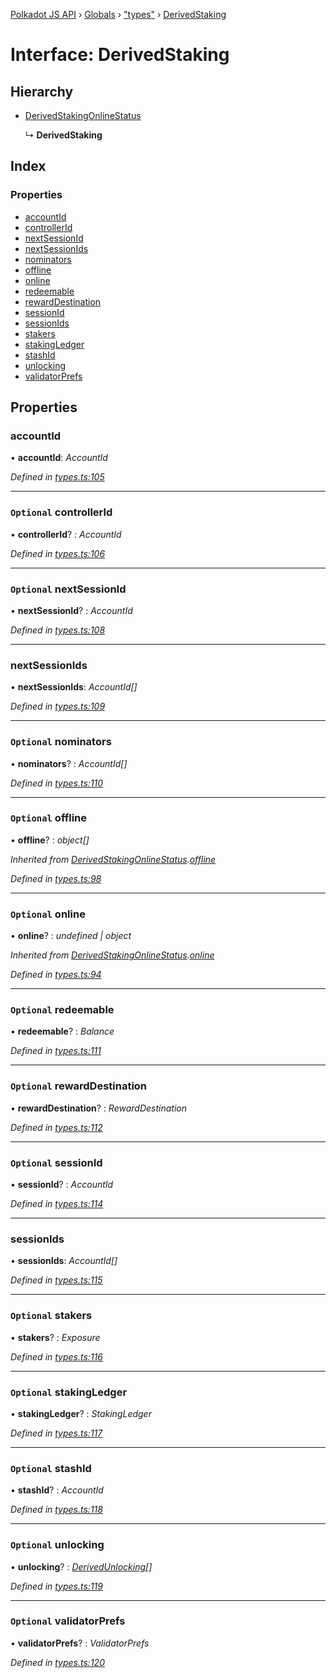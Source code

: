 [Polkadot JS API](../README.md) › [Globals](../globals.md) › ["types"](../modules/_types_.md) › [DerivedStaking](_types_.derivedstaking.md)

# Interface: DerivedStaking

## Hierarchy

* [DerivedStakingOnlineStatus](_types_.derivedstakingonlinestatus.md)

  ↳ **DerivedStaking**

## Index

### Properties

* [accountId](_types_.derivedstaking.md#accountid)
* [controllerId](_types_.derivedstaking.md#optional-controllerid)
* [nextSessionId](_types_.derivedstaking.md#optional-nextsessionid)
* [nextSessionIds](_types_.derivedstaking.md#nextsessionids)
* [nominators](_types_.derivedstaking.md#optional-nominators)
* [offline](_types_.derivedstaking.md#optional-offline)
* [online](_types_.derivedstaking.md#optional-online)
* [redeemable](_types_.derivedstaking.md#optional-redeemable)
* [rewardDestination](_types_.derivedstaking.md#optional-rewarddestination)
* [sessionId](_types_.derivedstaking.md#optional-sessionid)
* [sessionIds](_types_.derivedstaking.md#sessionids)
* [stakers](_types_.derivedstaking.md#optional-stakers)
* [stakingLedger](_types_.derivedstaking.md#optional-stakingledger)
* [stashId](_types_.derivedstaking.md#optional-stashid)
* [unlocking](_types_.derivedstaking.md#optional-unlocking)
* [validatorPrefs](_types_.derivedstaking.md#optional-validatorprefs)

## Properties

###  accountId

• **accountId**: *AccountId*

*Defined in [types.ts:105](https://github.com/polkadot-js/api/blob/a53c924248/packages/api-derive/src/types.ts#L105)*

___

### `Optional` controllerId

• **controllerId**? : *AccountId*

*Defined in [types.ts:106](https://github.com/polkadot-js/api/blob/a53c924248/packages/api-derive/src/types.ts#L106)*

___

### `Optional` nextSessionId

• **nextSessionId**? : *AccountId*

*Defined in [types.ts:108](https://github.com/polkadot-js/api/blob/a53c924248/packages/api-derive/src/types.ts#L108)*

___

###  nextSessionIds

• **nextSessionIds**: *AccountId[]*

*Defined in [types.ts:109](https://github.com/polkadot-js/api/blob/a53c924248/packages/api-derive/src/types.ts#L109)*

___

### `Optional` nominators

• **nominators**? : *AccountId[]*

*Defined in [types.ts:110](https://github.com/polkadot-js/api/blob/a53c924248/packages/api-derive/src/types.ts#L110)*

___

### `Optional` offline

• **offline**? : *object[]*

*Inherited from [DerivedStakingOnlineStatus](_types_.derivedstakingonlinestatus.md).[offline](_types_.derivedstakingonlinestatus.md#optional-offline)*

*Defined in [types.ts:98](https://github.com/polkadot-js/api/blob/a53c924248/packages/api-derive/src/types.ts#L98)*

___

### `Optional` online

• **online**? : *undefined | object*

*Inherited from [DerivedStakingOnlineStatus](_types_.derivedstakingonlinestatus.md).[online](_types_.derivedstakingonlinestatus.md#optional-online)*

*Defined in [types.ts:94](https://github.com/polkadot-js/api/blob/a53c924248/packages/api-derive/src/types.ts#L94)*

___

### `Optional` redeemable

• **redeemable**? : *Balance*

*Defined in [types.ts:111](https://github.com/polkadot-js/api/blob/a53c924248/packages/api-derive/src/types.ts#L111)*

___

### `Optional` rewardDestination

• **rewardDestination**? : *RewardDestination*

*Defined in [types.ts:112](https://github.com/polkadot-js/api/blob/a53c924248/packages/api-derive/src/types.ts#L112)*

___

### `Optional` sessionId

• **sessionId**? : *AccountId*

*Defined in [types.ts:114](https://github.com/polkadot-js/api/blob/a53c924248/packages/api-derive/src/types.ts#L114)*

___

###  sessionIds

• **sessionIds**: *AccountId[]*

*Defined in [types.ts:115](https://github.com/polkadot-js/api/blob/a53c924248/packages/api-derive/src/types.ts#L115)*

___

### `Optional` stakers

• **stakers**? : *Exposure*

*Defined in [types.ts:116](https://github.com/polkadot-js/api/blob/a53c924248/packages/api-derive/src/types.ts#L116)*

___

### `Optional` stakingLedger

• **stakingLedger**? : *StakingLedger*

*Defined in [types.ts:117](https://github.com/polkadot-js/api/blob/a53c924248/packages/api-derive/src/types.ts#L117)*

___

### `Optional` stashId

• **stashId**? : *AccountId*

*Defined in [types.ts:118](https://github.com/polkadot-js/api/blob/a53c924248/packages/api-derive/src/types.ts#L118)*

___

### `Optional` unlocking

• **unlocking**? : *[DerivedUnlocking](../modules/_types_.md#derivedunlocking)[]*

*Defined in [types.ts:119](https://github.com/polkadot-js/api/blob/a53c924248/packages/api-derive/src/types.ts#L119)*

___

### `Optional` validatorPrefs

• **validatorPrefs**? : *ValidatorPrefs*

*Defined in [types.ts:120](https://github.com/polkadot-js/api/blob/a53c924248/packages/api-derive/src/types.ts#L120)*
